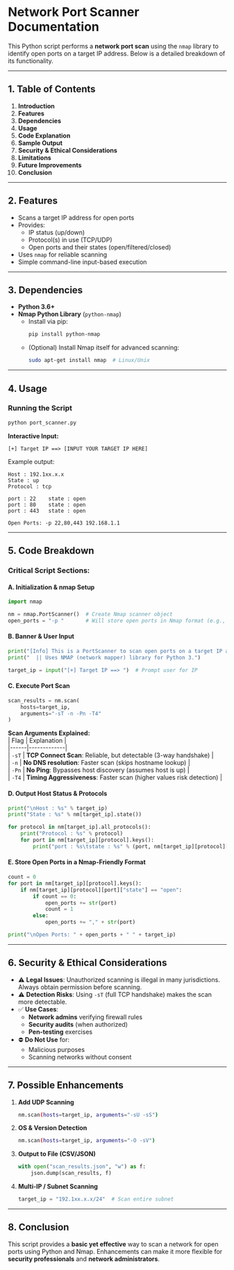 # Network Port Scanner Documentation  

This Python script performs a **network port scan** using the `nmap` library to identify open ports on a target IP address. Below is a detailed breakdown of its functionality.  

---

## **1. Table of Contents**  
1. **Introduction**  
2. **Features**  
3. **Dependencies**  
4. **Usage**  
5. **Code Explanation**  
6. **Sample Output**  
7. **Security & Ethical Considerations**  
8. **Limitations**  
9. **Future Improvements**  
10. **Conclusion**  

---

## **2. Features**  
- Scans a target IP address for open ports  
- Provides:  
  - IP status (up/down)  
  - Protocol(s) in use (TCP/UDP)  
  - Open ports and their states (open/filtered/closed)  
- Uses `nmap` for reliable scanning  
- Simple command-line input-based execution  

---

## **3. Dependencies**  
- **Python 3.6+**  
- **Nmap Python Library** (`python-nmap`)  
  - Install via pip:  
    ```bash
    pip install python-nmap
    ```
  - (Optional) Install Nmap itself for advanced scanning:  
    ```bash
    sudo apt-get install nmap  # Linux/Unix
    ```
  
---

## **4. Usage**  

### **Running the Script**  
```bash
python port_scanner.py
```
**Interactive Input:**  
```plaintext
[+] Target IP ==> [INPUT YOUR TARGET IP HERE]
```
Example output:  

```plaintext
Host : 192.1xx.x.x  
State : up  
Protocol : tcp  

port : 22    state : open  
port : 80    state : open  
port : 443   state : open  

Open Ports: -p 22,80,443 192.168.1.1
```

---

## **5. Code Breakdown**  

### **Critical Script Sections:**  

#### **A. Initialization & nmap Setup**  
```python
import nmap

nm = nmap.PortScanner()  # Create Nmap scanner object
open_ports = "-p "       # Will store open ports in Nmap format (e.g., "-p 80,443")
```

#### **B. Banner & User Input**  
```python
print("[Info] This is a PortScanner to scan open ports on a target IP address.")
print("  || Uses NMAP (network mapper) library for Python 3.")

target_ip = input("[+] Target IP ==> ")  # Prompt user for IP
```

#### **C. Execute Port Scan**  
```python
scan_results = nm.scan(
    hosts=target_ip,
    arguments="-sT -n -Pn -T4"
)
```
**Scan Arguments Explained:**  
| Flag | Explanation |  
|------|-------------|  
| `-sT`  | **TCP Connect Scan**: Reliable, but detectable (3-way handshake) |  
| `-n`   | **No DNS resolution**: Faster scan (skips hostname lookup) |  
| `-Pn`  | **No Ping**: Bypasses host discovery (assumes host is up) |  
| `-T4`  | **Timing Aggressiveness**: Faster scan (higher values risk detection) |  

#### **D. Output Host Status & Protocols**  
```python
print("\nHost : %s" % target_ip)  
print("State : %s" % nm[target_ip].state())  

for protocol in nm[target_ip].all_protocols():  
    print("Protocol : %s" % protocol)  
    for port in nm[target_ip][protocol].keys():  
        print("port : %s\tstate : %s" % (port, nm[target_ip][protocol][port]["state"]))  
```

#### **E. Store Open Ports in a Nmap-Friendly Format**  
```python
count = 0  
for port in nm[target_ip][protocol].keys():  
    if nm[target_ip][protocol][port]["state"] == "open":  
        if count == 0:  
            open_ports += str(port)  
            count = 1  
        else:  
            open_ports += "," + str(port)  

print("\nOpen Ports: " + open_ports + " " + target_ip)  
```

---

## **6. Security & Ethical Considerations**  
- ⚠️ **Legal Issues**: Unauthorized scanning is illegal in many jurisdictions. Always obtain permission before scanning.  
- ⚠️ **Detection Risks**: Using `-sT` (full TCP handshake) makes the scan more detectable.  
- ✅ **Use Cases**:  
  - **Network admins** verifying firewall rules  
  - **Security audits** (when authorized)  
  - **Pen-testing** exercises  
- ⛔ **Do Not Use** for:    
  - Malicious purposes  
  - Scanning networks without consent  

---

## **7. Possible Enhancements**  
1. **Add UDP Scanning**  
   ```bash
   nm.scan(hosts=target_ip, arguments="-sU -sS")
   ```
2. **OS & Version Detection**  
   ```bash
   nm.scan(hosts=target_ip, arguments="-O -sV") 
   ```
3. **Output to File (CSV/JSON)**  
   ```python
   with open("scan_results.json", "w") as f: 
       json.dump(scan_results, f) 
   ```
4. **Multi-IP / Subnet Scanning**  
   ```python
   target_ip = "192.1xx.x.x/24"  # Scan entire subnet 
   ```

---

## **8. Conclusion**  
This script provides a **basic yet effective** way to scan a network for open ports using Python and Nmap. Enhancements can make it more flexible for **security professionals** and **network administrators**.  
